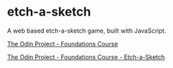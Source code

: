 # etch-a-sketch
A web based etch-a-sketch game, built with JavaScript.

[The Odin Project - Foundations Course](https://www.theodinproject.com/courses/foundations)

[The Odin Project - Foundations Course - Etch-a-Sketch](https://www.theodinproject.com/courses/foundations/lessons/etch-a-sketch-project)
